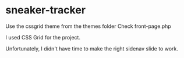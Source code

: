 # sneaker-tracker
Use the cssgrid theme from the themes folder
Check front-page.php

I used CSS Grid for the project.

Unfortunately, I didn't have time to make the right sidenav slide to work.
